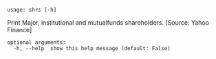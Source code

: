 ```text
usage: shrs [-h]
```

Print Major, institutional and mutualfunds shareholders. [Source: Yahoo Finance]

```
optional arguments:
  -h, --help  show this help message (default: False)
```
